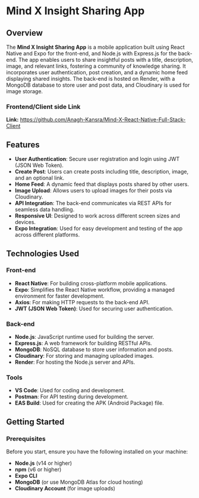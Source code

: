 # Mind X Insight Sharing App

## Overview

The **Mind X Insight Sharing App** is a mobile application built using React Native and Expo for the front-end, and Node.js with Express.js for the back-end. The app enables users to share insightful posts with a title, description, image, and relevant links, fostering a community of knowledge sharing. It incorporates user authentication, post creation, and a dynamic home feed displaying shared insights. The back-end is hosted on Render, with a MongoDB database to store user and post data, and Cloudinary is used for image storage.

### Frontend/Client side Link
**Link:** https://github.com/Anagh-Kansra/Mind-X-React-Native-Full-Stack-Client

## Features

- **User Authentication**: Secure user registration and login using JWT (JSON Web Token).
- **Create Post**: Users can create posts including title, description, image, and an optional link.
- **Home Feed**: A dynamic feed that displays posts shared by other users.
- **Image Upload**: Allows users to upload images for their posts via Cloudinary.
- **API Integration**: The back-end communicates via REST APIs for seamless data handling.
- **Responsive UI**: Designed to work across different screen sizes and devices.
- **Expo Integration**: Used for easy development and testing of the app across different platforms.

## Technologies Used

### Front-end
- **React Native**: For building cross-platform mobile applications.
- **Expo**: Simplifies the React Native workflow, providing a managed environment for faster development.
- **Axios**: For making HTTP requests to the back-end API.
- **JWT (JSON Web Token)**: Used for securing user authentication.

### Back-end
- **Node.js**: JavaScript runtime used for building the server.
- **Express.js**: A web framework for building RESTful APIs.
- **MongoDB**: NoSQL database to store user information and posts.
- **Cloudinary**: For storing and managing uploaded images.
- **Render**: For hosting the Node.js server and APIs.

### Tools
- **VS Code**: Used for coding and development.
- **Postman**: For API testing during development.
- **EAS Build**: Used for creating the APK (Android Package) file.

## Getting Started

### Prerequisites

Before you start, ensure you have the following installed on your machine:

- **Node.js** (v14 or higher)
- **npm** (v6 or higher)
- **Expo CLI**
- **MongoDB** (or use MongoDB Atlas for cloud hosting)
- **Cloudinary Account** (for image uploads)


